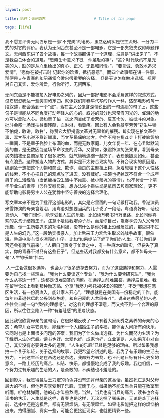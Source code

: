 ```yaml
---
layout: post

title: 影评：无问西东                      # Title of the page

tags: [life]
---
```


​	我不愿意评价无问西东是一部“不完美”的电影，虽然这确实是很主流的、一分为二式的对它的评价。我认为无问西东甚至不是一部电影，它是一部夹叙夹议的命题作文。无问西东讲了四个故事，每一个故事都讲了一个道理，注意是“讲出来了”，不是我自己体会的道理。“思索生命意义不是一件羞耻的事“，“这个时代缺的不是完美的人，缺的是从心里给出的真心、正义、无畏和同情。”，“要真诚、勇敢地追求爱情“，“愿你在被打击时 记起你的珍贵，抵抗恶意” 。而四个故事都在讲一件事，那便是人在青春的年纪通常会做出很重要的选择， 但是无论怎样做出选择，都要对自己真实，爱你所爱，行你所行，无问西东。

​	无问东西是不能被加入好电影之列的，因为一部好电影不会采用这样的叙述方式，但它很想表达一些美丽的东西，就像我们青春年代写的作文一样。这部电影的每一段叙述，都会落到一个“点”，落在主人公饱含深情说出的一句漂亮的句子上，这些句子是很能从不同角度打动年轻人的心的。叙述的部分也常常有闪光的、催泪的地方可以震动人心。譬如章子怡一夜之间变成了虚荣的、反革命的、被批斗的对象。批斗会那一场戏拍得很残酷，血淋淋，看着疼。因此有人会称赞李芳芳“初生牛犊不怕虎，敢讲，敢拍”，称赞它大胆揭露文革对无辜者的摧残。其实现在拍文革往事，写文革小说不算新鲜事，而文革最痛的地方，往往不是在批斗会上打破脑袋的一瞬间，不是章子怡脸上布满的血，而是无数家庭、儿女年复一年、在心里默默流淌的血，是无数因为这场革命改变的芳华。又譬如，张震饰演的张果果，看到母亲买肉馅被无良商家加了很多肥肉，就气愤地连碗一起扔了，表现他嫉恶如仇，甚至有点浪费。这种塑造人物的方式，其实是不太符合现实的。不符合现实的原因是，编剧急于想把这个人物和商业、欺诈、善良的主题挂上钩，急着想埋下这个人性格的线索，不小心把自己的观点放了进去，没有藏好。把碗也扔掉既不符合一个成年男子的生活经验（应该能接受生活中不如意、被小贩坑的事情），也不符合一个清华毕业生的素养（怎样安慰母亲，想办法减小损失或是拿肉去和商家理论），更不能帮助电影将男主人公在犹豫中坚守善良的选择合理化。

​	写文章本来不是为了批评这部电影的，其实是它里面的一句话很打动我。香港演员米雪饰演的母亲含着泪，用粤语对想要当兵的儿子说了一段话，粤语真好听，话也真动人：“我们想你，能享受到人生的乐趣，比如读万卷书行万里路，比如同你喜欢的女孩子结婚生子。注意不是给我增添子孙，而是你自己，能够享受为人父母的乐趣，你一生所要追求的功名利禄，没有什么是你的祖上没经历过的，那些只不过是人生的幻光。”这一段确实很感人，加上后来王力宏舍生取义的战争故事，很催泪。整部电影有很多漂亮的句子，比如“如果提前了解了你们的人生，不知你们是否还会有勇气前来”，“人把自己置身于忙碌之中，有一种麻木的踏实，但丧失了真实，你的青春不过只有这些日子”，但这些话对我都没有什么意义，都不如母亲一句“人生的乐趣”扎实。

​	人一生会做很多选择， 也会为了很多选择去努力，而为了这些选择和努力，人需要为自己找一些理由。“我为什么要读这个专业”，“我为什么要读研究生“，“我为什么从事这一行”，这都是很难回答的问题。在选择之前难回答，选择后更难。我在留学论坛上看到那种励志贴，分享“我努力考托福GRE的原因”，不乏“我想在湾区生活，有一份高收入，能让家人开心”，“理想就是在美国有一份稳定的工作，能每年带着退休后的父母到处旅游，和自己爱的人共同奋斗”。说出这些愿望的人也往往会自嘲一句“很俗的理想吧”。对这样的理想不满意，而又找不到一个合理的原因，所以往往会陷入一种“有羞耻感”的思考状态。

​	因此我很欣赏母亲的这句话，它很好地反映了一个有着大家闺秀之素养的母亲的心态：希望儿女平安喜乐，能经历一个人结婚生子的幸福，能体会人间所有的快乐，它同时也是上面很多问题的答案：我们为了什么做出选择、为什么而努力生活？为了经历人生的乐趣。读书也好，恋爱也好，成家也好，立业更是，人如果真心对自己，其实没有必要讲太多的道理，“人生的乐趣”已经是足够的理由。所以如果我想拍一个关于年轻，关于选择的故事，我更希望它讲述的是，我为了有乐趣的生活去努力，不问这生活是在西边还是东边，我都努力去找，也不问这目标有什么更多的意义，一路上经历的痛苦、纠结、快乐，都慢慢地变成了我的乐趣。我也相信，一个努力过有乐趣的生活的人，是勇敢的，不纠结也不羞耻的。

​	回到影片，我觉得最后王力宏的角色并没有违背母亲的这番话，虽然死亡是对父母最大的不肖，但他确实享受到了乐趣，无愧于心，如果他不能去当兵只能在教室里听雨，听枪林弹雨，他的心才叫煎熬呢。当然，当兵也有当兵的痛苦，读书也会有读书的快乐，人生就是这样，青春也是这样，无论选择了哪条路，无论是处于选择前、选择中还是选择后，都有无限烦恼，有无限牵绊。如果电影能把这样的烦恼拍出来，拍得细腻、真实一些，可能会更接近现实，也就更精彩一些。